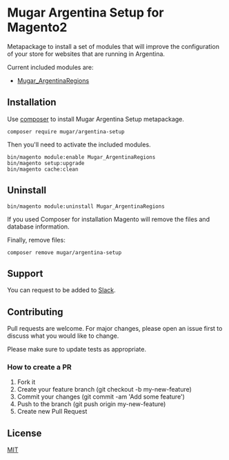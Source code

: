 # Mugar Argentina Setup for Magento2

Metapackage to install a set of modules that will improve the configuration of your store for websites that are running in Argentina.

Current included modules are:

* [Mugar_ArgentinaRegions](https://github.com/holamugar/module-argentina-regions)

## Installation

Use [composer](https://getcomposer.org/) to install Mugar Argentina Setup metapackage.

```
composer require mugar/argentina-setup
```

Then you'll need to activate the included modules.

```
bin/magento module:enable Mugar_ArgentinaRegions
bin/magento setup:upgrade
bin/magento cache:clean
```

## Uninstall

```
bin/magento module:uninstall Mugar_ArgentinaRegions
```

If you used Composer for installation Magento will remove the files and database information.

Finally, remove files:

```
composer remove mugar/argentina-setup
``` 

## Support

You can request to be added to [Slack](https://mugar.slack.com/).

## Contributing

Pull requests are welcome. For major changes, please open an issue first to discuss what you would like to change.

Please make sure to update tests as appropriate.

### How to create a PR

1. Fork it
2. Create your feature branch (git checkout -b my-new-feature)
3. Commit your changes (git commit -am 'Add some feature')
4. Push to the branch (git push origin my-new-feature)
5. Create new Pull Request

## License

[MIT](https://choosealicense.com/licenses/mit/)